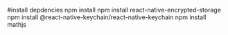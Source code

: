 #install depdencies 
npm install 
npm install react-native-encrypted-storage 
npm install @react-native-keychain/react-native-keychain
npm install mathjs

